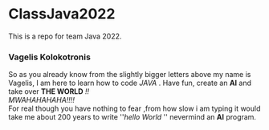 # ClassJava2022
 This is a repo for team Java 2022.


### Vagelis Kolokotronis
So as you already know from the slightly bigger letters above my name is Vagelis, I am here to learn how to code *JAVA* .
Have fun, create an **AI** and take over **THE WORLD** *!!*  
*MWAHAHAHAHA!!!!*   
 For real though you have nothing to fear ,from how slow i am typing it would take me about 200 years to write ''*hello World* '' nevermind an **AI** program.


